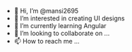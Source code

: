 - 👋 Hi, I’m @mansi2695
- 👀 I’m interested in creating UI designs
- 🌱 I’m currently learning Angular
- 💞️ I’m looking to collaborate on ...
- 📫 How to reach me ...

<!---
mansi2695/mansi2695 is a ✨ special ✨ repository because its `README.md` (this file) appears on your GitHub profile.
You can click the Preview link to take a look at your changes.
--->
